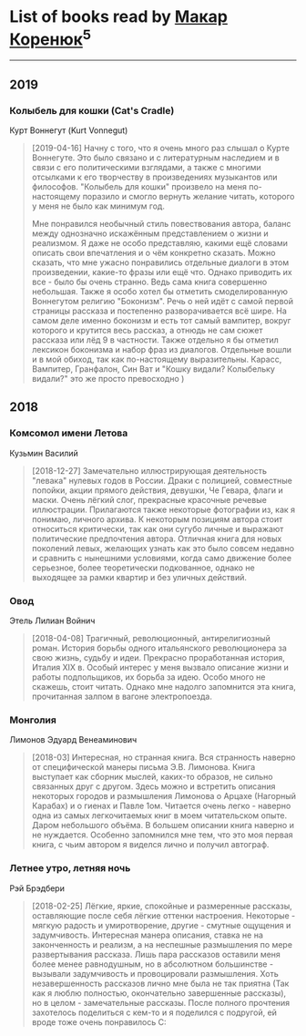 # List of books read by [Макар Коренюк](http://vk.com/id126368737)<sup>5</sup>
---

## 2019

### Колыбель для кошки (Cat's Cradle)
Курт Воннегут (Kurt Vonnegut)
> [2019-04-16] Начну с того, что я очень много раз слышал о Курте Воннегуте. Это было связано и с литературным наследием и в связи с его политическими взглядами, а также с многими отсылками к его творчеству в произведениях музыкантов или философов. 
> "Колыбель для кошки" произвело на меня по-настоящему поразило и смогло вернуть желание читать, которого у меня не было как минимум год. 
> 
> Мне понравился необычный стиль повествования автора, баланс между однозначно искажённым представлением о жизни и реализмом. 
> Я даже не особо представляю, какими ещё словами описать свои впечатления и о чём конкретно сказать. Можно сказать, что мне ужасно понравились отдельные диалоги в этом произведении, какие-то фразы или ещё что. Однако приводить их все - было бы очень странно. Ведь сама книга совершенно небольшая. 
> Также я особо хотел бы отметить смоделированную Воннегутом религию "Боконизм". Речь о ней идёт с самой первой страницы рассказа и постепенно разворачивается всё шире. На самом деле именно боконизм и есть тот самый вампитер, вокруг которого и крутится весь рассказ, а отнюдь не сам сюжет рассказа или лёд 9 в частности. 
> Также отдельно я бы отметил лексикон боконизма и набор фраз из диалогов. Отдельные вошли и в мой обиход, так как по-настоящему выразительны. Карасс, Вампитер, Гранфалон, Син Ват и "Кошку видали? Колыбельку видали?" это же просто превосходно )



## 2018

### Комсомол имени Летова
Кузьмин Василий
> [2018-12-27] Замечательно иллюстрирующая деятельность "левака" нулевых годов в России. Драки с полицией, совместные попойки, акции прямого действия, девушки, Че Гевара, флаги и маски. Очень лёгкий слог, прекрасные красочные речевые иллюстрации. Прилагаются также некоторые фотографии из, как я понимаю, личного архива.
> К некоторым позициям автора стоит относиться критически, так как они сугубо личные и выражают политические предпочтения автора. 
> Отличная книга для новых поколений левых, желающих узнать как это было совсем недавно и сравнить с нынешними условиями, когда само движение более серьезное, более теоретически подкованное, однако не выходящее за рамки квартир и без уличных действий.


### Овод
Этель Лилиан Войнич
> [2018-04-08] Трагичный, революционный, антирелигиозный роман. История борьбы одного итальянского революционера за свою жизнь, судьбу и идеи. Прекрасно проработанная история, Италия XIX в. Особый интерес у меня вызвало описание жизни и работы подпольщиков, их борьба за идею. 
> Особо много не скажешь, стоит читать. Однако мне надолго запомнится эта книга, прочитанная залпом в вагоне электропоезда.


### Монголия
Лимонов Эдуард Венеаминович
> [2018-03] Интересная, но странная книга. Вся странность наверно от специфической манеры письма Э.В. Лимонова. Книга выступает как сборник мыслей, каких-то образов, не сильно связанных друг с другом. Здесь можно и встретить описания некоторых городов и размышления Лимонова о  Арцахе (Нагорный Карабах) и о гиенах и Павле 1ом. Читается очень легко - наверно одна из самых легкочитаемых книг в моем читательском опыте. Даром небольшого объёма. В большем описании книга наверно и не нуждается. 
> Особенно запомнился мне тем, что это моя первая книга, с чьим автором я виделся лично и получил автограф.


### Летнее утро, летняя ночь
Рэй Брэдбери
> [2018-02-25] Лёгкие, яркие, спокойные и размеренные рассказы, оставляющие после себя лёгкие оттенки настроения. Некоторые - мягкую радость и умиротворение, другие - смутные ощущения и задумчивость. Интересная манера описания, ставка не на законченность и реализм, а на неспешные размышления по мере развертывания рассказа. Лишь пара рассказов оставили меня более менее равнодушным, но в абсолютном большинстве - вызывали задумчивость и провоцировали размышления. Хоть незавершенность рассказов лично мне была не так приятна (Так как я люблю полностью, окончательно завершенные рассказы), но в целом - замечательные рассказы. После полного прочтения захотелось поделиться с кем-то и я поделился с подругой, ей вроде тоже очень понравилось С:



